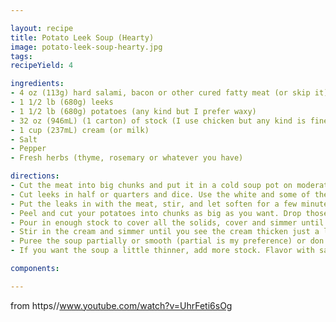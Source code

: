 ```yaml
---

layout: recipe
title: Potato Leek Soup (Hearty)
image: potato-leek-soup-hearty.jpg
tags: 
recipeYield: 4

ingredients:
- 4 oz (113g) hard salami, bacon or other cured fatty meat (or skip it)
- 1 1/2 lb (680g) leeks
- 1 1/2 lb (680g) potatoes (any kind but I prefer waxy)
- 32 oz (946mL) (1 carton) of stock (I use chicken but any kind is fine)
- 1 cup (237mL) cream (or milk)
- Salt
- Pepper
- Fresh herbs (thyme, rosemary or whatever you have)

directions:
- Cut the meat into big chunks and put it in a cold soup pot on moderate heat. Stir occasionally to make sure it doesn't burn.
- Cut leeks in half or quarters and dice. Use the white and some of the green end. The very tops get tough.
- Put the leaks in with the meat, stir, and let soften for a few minutes.
- Peel and cut your potatoes into chunks as big as you want. Drop those in the pot, stir and let everything cook for a few minutes.
- Pour in enough stock to cover all the solids, cover and simmer until the potatoes are fork tender, maybe a half hour.
- Stir in the cream and simmer until you see the cream thicken just a little.
- Puree the soup partially or smooth (partial is my preference) or don't puree it at all. Live your own life. 
- If you want the soup a little thinner, add more stock. Flavor with salt, pepper and herbs to taste.

components:

---
```

from https//www.youtube.com/watch?v=UhrFeti6sOg
